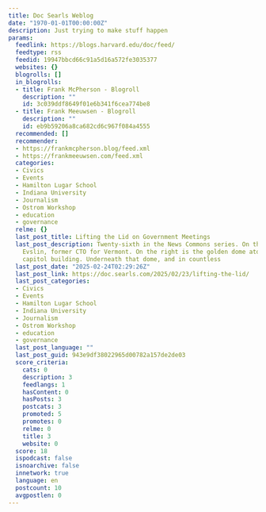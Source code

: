 ```yaml
---
title: Doc Searls Weblog
date: "1970-01-01T00:00:00Z"
description: Just trying to make stuff happen
params:
  feedlink: https://blogs.harvard.edu/doc/feed/
  feedtype: rss
  feedid: 19947bbcd66c91a5d16a572fe3035377
  websites: {}
  blogrolls: []
  in_blogrolls:
  - title: Frank McPherson - Blogroll
    description: ""
    id: 3c039ddf8649f01e6b341f6cea774be8
  - title: Frank Meeuwsen - Blogroll
    description: ""
    id: eb9b59206a8ca682cd6c967f084a4555
  recommended: []
  recommender:
  - https://frankmcpherson.blog/feed.xml
  - https://frankmeeuwsen.com/feed.xml
  categories:
  - Civics
  - Events
  - Hamilton Lugar School
  - Indiana University
  - Journalism
  - Ostrom Workshop
  - education
  - governance
  relme: {}
  last_post_title: Lifting the Lid on Government Meetings
  last_post_description: Twenty-sixth in the News Commons series. On the left is Tom
    Evslin, former CTO for Vermont. On the right is the golden dome atop Vermont’s
    capitol building. Underneath that dome, and in countless
  last_post_date: "2025-02-24T02:29:26Z"
  last_post_link: https://doc.searls.com/2025/02/23/lifting-the-lid/
  last_post_categories:
  - Civics
  - Events
  - Hamilton Lugar School
  - Indiana University
  - Journalism
  - Ostrom Workshop
  - education
  - governance
  last_post_language: ""
  last_post_guid: 943e9df38022965d00782a157de2de03
  score_criteria:
    cats: 0
    description: 3
    feedlangs: 1
    hasContent: 0
    hasPosts: 3
    postcats: 3
    promoted: 5
    promotes: 0
    relme: 0
    title: 3
    website: 0
  score: 18
  ispodcast: false
  isnoarchive: false
  innetwork: true
  language: en
  postcount: 10
  avgpostlen: 0
---
```

